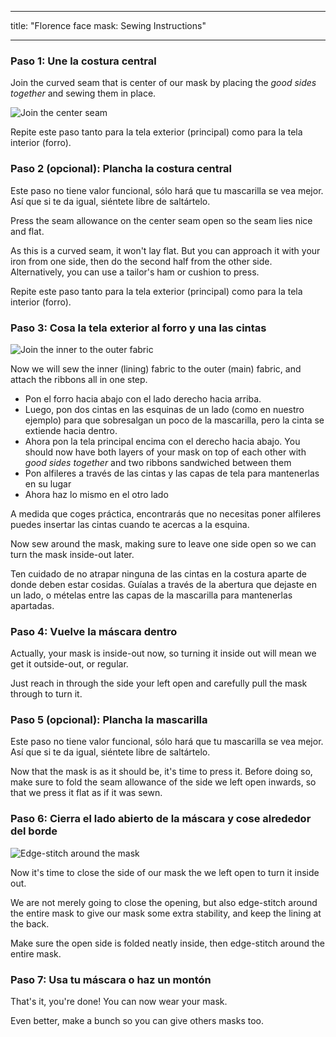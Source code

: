 - - -
title: "Florence face mask: Sewing Instructions"
- - -

### Paso 1: Une la costura central

Join the curved seam that is center of our mask by placing the _good sides together_ and sewing them in place.

![Join the center seam](step1.svg)

<Note>Repite este paso tanto para la tela exterior (principal) como para la tela interior (forro).</Note>

### Paso 2 (opcional): Plancha la costura central

<Note>

Este paso no tiene valor funcional, sólo hará que tu mascarilla se vea mejor.
Así que si te da igual, siéntete libre de saltártelo.

</Note>

Press the seam allowance on the center seam open so the seam lies nice and flat.

As this is a curved seam, it won't lay flat. But you can approach it with your iron from one side, then do the second half from the other side. Alternatively, you can use a tailor's ham or cushion to press.

<Note>Repite este paso tanto para la tela exterior (principal) como para la tela interior (forro).</Note>

### Paso 3: Cosa la tela exterior al forro y una las cintas

![Join the inner to the outer fabric](step3.svg)

Now we will sew the inner (lining) fabric to the outer (main) fabric, and attach the ribbons all in one step.

- Pon el forro hacia abajo con el lado derecho hacia arriba.
- Luego, pon dos cintas en las esquinas de un lado (como en nuestro ejemplo) para que sobresalgan un poco de la mascarilla, pero la cinta se extiende hacia dentro.
- Ahora pon la tela principal encima con el derecho hacia abajo. You should now have both layers of your mask on top of each other with _good sides together_ and two ribbons sandwiched between them
- Pon alfileres a través de las cintas y las capas de tela para mantenerlas en su lugar
- Ahora haz lo mismo en el otro lado

<Tip>

A medida que coges práctica, encontrarás que no necesitas poner alfileres puedes insertar las cintas cuando te acercas a la esquina.

</Tip>

Now sew around the mask, making sure to leave one side open so we can turn the mask inside-out later.

<Warning>

Ten cuidado de no atrapar ninguna de las cintas en la costura aparte de donde deben estar cosidas.
Guíalas a través de la abertura que dejaste en un lado, o mételas entre
las capas de la mascarilla para mantenerlas apartadas.

</Warning>

### Paso 4: Vuelve la máscara dentro

Actually, your mask is inside-out now, so turning it inside out will mean we get it outside-out, or regular.

Just reach in through the side your left open and carefully pull the mask through to turn it.

### Paso 5 (opcional): Plancha la mascarilla

<Note>

Este paso no tiene valor funcional, sólo hará que tu mascarilla se vea mejor.
Así que si te da igual, siéntete libre de saltártelo.

</Note>

Now that the mask is as it should be, it's time to press it. Before doing so, make sure to fold the seam allowance of the side we left open inwards, so that we press it flat as if it was sewn.

### Paso 6: Cierra el lado abierto de la máscara y cose alrededor del borde

![Edge-stitch around the mask](step6.svg)

Now it's time to close the side of our mask the we left open to turn it inside out.

We are not merely going to close the opening, but also edge-stitch around the entire mask to give our mask some extra stability, and keep the lining at the back.

Make sure the open side is folded neatly inside, then edge-stitch around the entire mask.

### Paso 7: Usa tu máscara o haz un montón

That's it, you're done! You can now wear your mask.

Even better, make a bunch so you can give others masks too.
